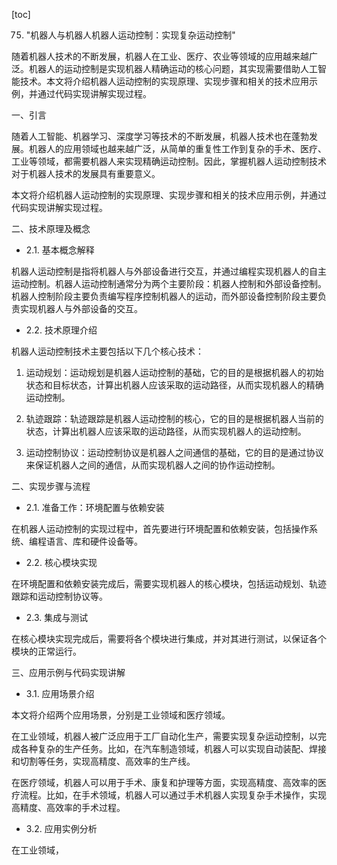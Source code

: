 
[toc]                    
                
                
75. "机器人与机器人机器人运动控制：实现复杂运动控制"

随着机器人技术的不断发展，机器人在工业、医疗、农业等领域的应用越来越广泛。机器人的运动控制是实现机器人精确运动的核心问题，其实现需要借助人工智能技术。本文将介绍机器人运动控制的实现原理、实现步骤和相关的技术应用示例，并通过代码实现讲解实现过程。

一、引言

随着人工智能、机器学习、深度学习等技术的不断发展，机器人技术也在蓬勃发展。机器人的应用领域也越来越广泛，从简单的重复性工作到复杂的手术、医疗、工业等领域，都需要机器人来实现精确运动控制。因此，掌握机器人运动控制技术对于机器人技术的发展具有重要意义。

本文将介绍机器人运动控制的实现原理、实现步骤和相关的技术应用示例，并通过代码实现讲解实现过程。

二、技术原理及概念

- 2.1. 基本概念解释

机器人运动控制是指将机器人与外部设备进行交互，并通过编程实现机器人的自主运动控制。机器人运动控制通常分为两个主要阶段：机器人控制和外部设备控制。机器人控制阶段主要负责编写程序控制机器人的运动，而外部设备控制阶段主要负责实现机器人与外部设备的交互。

- 2.2. 技术原理介绍

机器人运动控制技术主要包括以下几个核心技术：

1. 运动规划：运动规划是机器人运动控制的基础，它的目的是根据机器人的初始状态和目标状态，计算出机器人应该采取的运动路径，从而实现机器人的精确运动控制。

2. 轨迹跟踪：轨迹跟踪是机器人运动控制的核心，它的目的是根据机器人当前的状态，计算出机器人应该采取的运动路径，从而实现机器人的运动控制。

3. 运动控制协议：运动控制协议是机器人之间通信的基础，它的目的是通过协议来保证机器人之间的通信，从而实现机器人之间的协作运动控制。

二、实现步骤与流程

- 2.1. 准备工作：环境配置与依赖安装

在机器人运动控制的实现过程中，首先要进行环境配置和依赖安装，包括操作系统、编程语言、库和硬件设备等。

- 2.2. 核心模块实现

在环境配置和依赖安装完成后，需要实现机器人的核心模块，包括运动规划、轨迹跟踪和运动控制协议等。

- 2.3. 集成与测试

在核心模块实现完成后，需要将各个模块进行集成，并对其进行测试，以保证各个模块的正常运行。

三、应用示例与代码实现讲解

- 3.1. 应用场景介绍

本文将介绍两个应用场景，分别是工业领域和医疗领域。

在工业领域，机器人被广泛应用于工厂自动化生产，需要实现复杂运动控制，以完成各种复杂的生产任务。比如，在汽车制造领域，机器人可以实现自动装配、焊接和切割等任务，实现高精度、高效率的生产线。

在医疗领域，机器人可以用于手术、康复和护理等方面，实现高精度、高效率的医疗流程。比如，在手术领域，机器人可以通过手术机器人实现复杂手术操作，实现高精度、高效率的手术过程。

- 3.2. 应用实例分析

在工业领域，

